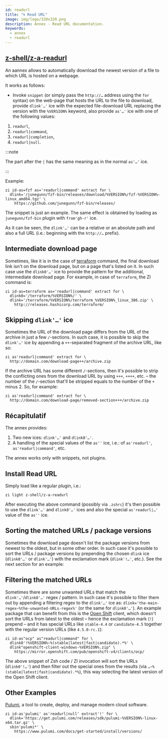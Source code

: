 ```yaml
---
id: readurl
title: "🌀 Read URL"
image: img/logo/320x320.png
description: Annex - Read URL documentation.
keywords:
  - annex
  - readurl
---
```


<!-- @format -->

## <i class="fa-brands fa-github"></i> [z-shell/z-a-readurl][]

An aannex allows to automatically download the newest version of a file to which URL is hosted on a webpage.

It works as follows:

- Invoke `snippet` (or simply pass the `http://…` address using the `for` syntax) on the web-page that hosts the URL to the file to download, provide `dlink'…'` ice with the expected file-download URL replacing the version with the `%VERSION%` keyword, also provide `as'…'` ice with one of the following values:

1. `readurl`,
2. `readurl|command`,
3. `readurl|completion`,
4. `readurl|null`.

:::note

The part after the `|` has the same meaning as in the normal `as'…'` ice.

:::

Example:

```shell showLineNumbers
zi id-as=fzf as='readurl|command' extract for \
  dlink='/junegunn/fzf-bin/releases/download/%VERSION%/fzf-%VERSION%-linux_amd64.tgz' \
    https://github.com/junegunn/fzf-bin/releases/
```

The snippet is just an example. The same effect is obtained by loading as `junegunn/fzf-bin` plugin with `from'gh-r'` ice.

As it can be seen, the `dlink'…'` can be a relative or an absolute path and also a full URL (i.e.: beginning with the `http://…` prefix).

## Intermediate download page

Sometimes, like it is in the case of [terraform][] command, the final download link isn't on the download page, but on a page that's listed on it. In such case use the `dlink0'…'` ice to provide the pattern for the additional, intermediate download page. For example, in case of `terraform`, the ZI command is:

```shell showLineNumbers
zi id-as=terraform as='readurl|command' extract for \
  dlink0='/terraform/%VERSION%/' \
  dlink='/terraform/%VERSION%/terraform_%VERSION%_linux_386.zip' \
    http://releases.hashicorp.com/terraform/
```

## Skipping `dlink'…'` ice

Sometimes the URL of the download page differs from the URL of the archive in just a few `/`-sections. In such case, it is possible to skip the `dlink'…'` ice by appending a `++`-separated fragment of the archive URL, like so:

```shell showLineNumbers
zi as'readurl|command' extract for \
  http://domain.com/download-page++/archive.zip
```

If the archive URL has some different `/`-sections, then it's possible to strip the conflicting ones from the download URL by using `+++`, `++++`, etc. – the number of the `/`-section that'll be stripped equals to the number of the `+` minus 2. So, for example:

```shell showLineNumbers
zi as'readurl|command' extract for \
  http://domain.com/download-page/removed-section+++/archive.zip
```

## Récapitulatif

The annex provides:

1. Two new ices: `dlink'…'` and `dlink0'…'`.
2. A handling of the special values of the `as''` ice, i.e.: of `as'readurl'`, `as'readurl|command'`, etc.

The annex works only with snippets, not plugins.

## Install Read URL

Simply load like a regular plugin, i.e.:

```shell
zi light z-shell/z-a-readurl
```

After executing the above command (possibly via `.zshrc`) it's then possible to use the `dlink'…'` and `dlink0'…'` ices and also the special `as'readurl|…'` value of the `as''` ice.

## Sorting the matched URLs / package versions

Sometimes the download page doesn't list the package versions from newest to the oldest, but in some other order. In such case it's possible to sort the URLs / package versions by prepending the chosen `dlink` ice (`dlink0'…'` or `dlink'…'`) with the exclamation mark (`dlink'!…'`, etc.). See the next section for an example:

## Filtering the matched URLs

Sometimes there are some unwanted URLs that match the `dlink'…'`/`dlink0'…'` regex / pattern. In such case it's possible to filter them out by appending a filtering regex to the `dlink'…'` ice as: `dlink='the-main-regex~%the-unwanted-URLs-regex%'` (or the same for `dlink0'…'`). An example package that can benefit from this is the [Open Shift][] client, which doesn't sort the URLs from latest to the oldest – hence the exclamation mark (`!`) prepend – and it has special URLs like `stable-4.4` or `candidate-4.5` together with the regular version URLs (like `4.5.0-rc.1`):

```shell showLineNumbers
zi id-as"ocp" as"readurl|command" for \
  dlink0'!%VERSION%~%(stable|latest|fast|candidate).*%' \
  dlink"openshift-client-windows-%VERSION%.zip" \
    https://mirror.openshift.com/pub/openshift-v4/clients/ocp/
```

The above snippet of Zsh code / ZI invocation will sort the URLs (`dlink0'!…'`) and then filter out the special ones from the results (via `…~%(stable|latest|fast|candidate).*%`), this way selecting the latest version of the Open Shift client.

## Other Examples

[Pulumi][], a tool to create, deploy, and manage modern cloud software.

```shell
zi id-as'pulumi' as'readurl|null' extract'!' for \
  dlink='https://get.pulumi.com/releases/sdk/pulumi-%VERSION%-linux-x64.tar.gz' \
  sbin'pulumi*' \
    https://www.pulumi.com/docs/get-started/install/versions/
```

[z-shell/z-a-readurl]: https://github.com/z-shell/z-a-readurl
[Open Shift]: https://www.openshift.com/
[Pulumi]: https://www.pulumi.com/
[terraform]: http://releases.hashicorp.com/terraform

